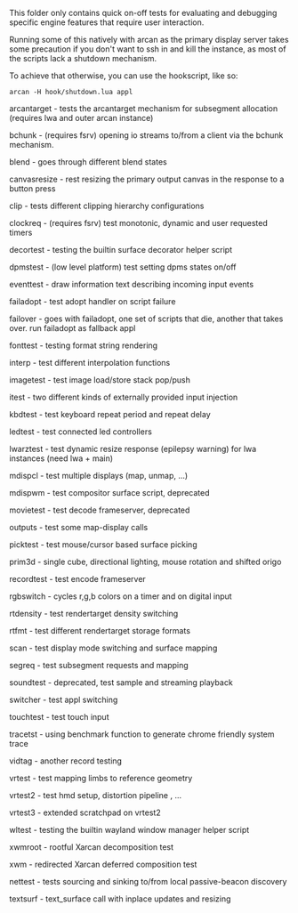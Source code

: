 This folder only contains quick on-off tests for evaluating and debugging
specific engine features that require user interaction.

Running some of this natively with arcan as the primary display server
takes some precaution if you don't want to ssh in and kill the instance,
as most of the scripts lack a shutdown mechanism.

To achieve that otherwise, you can use the hookscript, like so:

    arcan -H hook/shutdown.lua appl

arcantarget - tests the arcantarget mechanism for subsegment allocation
              (requires lwa and outer arcan instance)

bchunk - (requires fsrv) opening io streams to/from a client
         via the bchunk mechanism.

blend - goes through different blend states

canvasresize - rest resizing the primary output canvas
               in the response to a button press

clip - tests different clipping hierarchy configurations

clockreq - (requires fsrv) test monotonic, dynamic and user
           requested timers

decortest - testing the builtin surface decorator helper script

dpmstest - (low level platform) test setting dpms states on/off

eventtest - draw information text describing incoming input events

failadopt - test adopt handler on script failure

failover - goes with failadopt, one set of scripts that die, another
           that takes over. run failadopt as fallback appl

fonttest - testing format string rendering

interp - test different interpolation functions

imagetest - test image load/store stack pop/push

itest - two different kinds of externally provided input injection

kbdtest - test keyboard repeat period and repeat delay

ledtest - test connected led controllers

lwarztest - test dynamic resize response (epilepsy warning)
            for lwa instances (need lwa + main)

mdispcl - test multiple displays (map, unmap, ...)

mdispwm - test compositor surface script, deprecated

movietest - test decode frameserver, deprecated

outputs - test some map-display calls

picktest - test mouse/cursor based surface picking

prim3d - single cube, directional lighting, mouse rotation and shifted origo

recordtest - test encode frameserver

rgbswitch - cycles r,g,b colors on a timer and on digital input

rtdensity - test rendertarget density switching

rtfmt - test different rendertarget storage formats

scan - test display mode switching and surface mapping

segreq - test subsegment requests and mapping

soundtest - deprecated, test sample and streaming playback

switcher - test appl switching

touchtest - test touch input

tracetst - using benchmark function to generate chrome friendly system trace

vidtag - another record testing

vrtest - test mapping limbs to reference geometry

vrtest2 - test hmd setup, distortion pipeline , ...

vrtest3 - extended scratchpad on vrtest2

wltest - testing the builtin wayland window manager helper script

xwmroot - rootful Xarcan decomposition test

xwm - redirected Xarcan deferred composition test

nettest - tests sourcing and sinking to/from local passive-beacon discovery

textsurf - text_surface call with inplace updates and resizing
